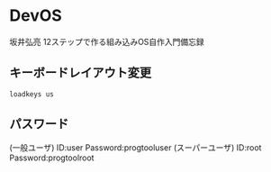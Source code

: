 # DevOS
坂井弘亮 12ステップで作る組み込みOS自作入門備忘録

## キーボードレイアウト変更
```shell
loadkeys us
```

## パスワード
(一般ユーザ) ID:user Password:progtooluser
(スーパーユーザ) ID:root Password:progtoolroot
